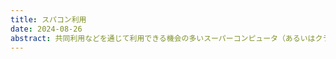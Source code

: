 ```yaml
---
title: スパコン利用
date: 2024-08-26
abstract: 共同利用などを通じて利用できる機会の多いスーパーコンピュータ（あるいはクラスタマシン）ですが，その利用方法にはいわゆる「ノウハウ」が多くあり，周りに詳しい人が居ないと，なかなか使いづらいのが実情だと思います．ここでは，スパコン等の利用経験の無いあるいは少ない方や学生さんが初めてスパコンを利用する際に，少しでもスムーズに利用できるような情報を発信しています．
---
```


